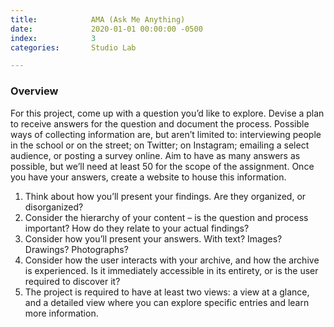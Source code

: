 ```yaml
---
title:            AMA (Ask Me Anything)
date:             2020-01-01 00:00:00 -0500
index:            3
categories:       Studio Lab

---
```


### Overview

For this project, come up with a question you’d like to explore. Devise a plan to receive answers for the question and document the process. Possible ways of collecting information are, but aren’t limited to: interviewing people in the school or on the street; on Twitter; on Instagram; emailing a select audience, or posting a survey online. Aim to have as many answers as possible, but we’ll need at least 50 for the scope of the assignment. Once you have your answers, create a website to house this information.

1. Think about how you’ll present your findings. Are they organized, or disorganized?
2. Consider the hierarchy of your content – is the question and process important? How do they relate to your actual findings?
3. Consider how you’ll present your answers. With text? Images? Drawings? Photographs?
4. Consider how the user interacts with your archive, and how the archive is experienced. Is it immediately accessible in its entirety, or is the user required to discover it?
5. The project is required to have at least two views: a view at a glance, and a detailed view where you can explore specific entries and learn more information.
